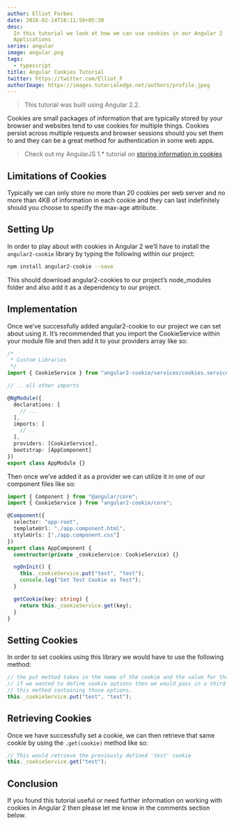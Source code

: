 ```yaml
---
author: Elliot Forbes
date: 2016-02-14T16:11:58+05:30
desc:
  In this tutorial we look at how we can use cookies in our Angular 2
  Applications
series: angular
image: angular.png
tags:
  - typescript
title: Angular Cookies Tutorial
twitter: https://twitter.com/Elliot_F
authorImage: https://images.tutorialedge.net/authors/profile.jpeg
---
```


> This tutorial was built using Angular 2.2.

Cookies are small packages of information that are typically stored by your
browser and websites tend to use cookies for multiple things. Cookies persist
across multiple requests and browser sessions should you set them to and they
can be a great method for authentication in some web apps.

> Check out my AngularJS 1.\* tutorial on
> [storing information in cookies](/javascript/angularjs/angularjs-store-cookies-tutorial/)

## Limitations of Cookies

Typically we can only store no more than 20 cookies per web server and no more
than 4KB of information in each cookie and they can last indefinitely should you
choose to specify the max-age attribute.

## Setting Up

In order to play about with cookies in Angular 2 we’ll have to install the
`angular2-cookie` library by typing the following within our project:

```bash
npm install angular2-cookie --save
```

This should download angular2-cookies to our project’s node_modules folder and
also add it as a dependency to our project.

## Implementation

Once we’ve successfully added angular2-cookie to our project we can set about
using it. It’s recommended that you import the CookieService within your module
file and then add it to your providers array like so:

```ts
/*
 * Custom Libraries
 */
import { CookieService } from "angular2-cookie/services/cookies.service";

// .. all other imports

@NgModule({
  declarations: [
    // ...
  ],
  imports: [
    // ..
  ],
  providers: [CookieService],
  bootstrap: [AppComponent]
})
export class AppModule {}
```

Then once we’ve added it as a provider we can utilize it in one of our component
files like so:

```ts
import { Component } from "@angular/core";
import { CookieService } from "angular2-cookie/core";

@Component({
  selector: "app-root",
  templateUrl: "./app.component.html",
  styleUrls: ["./app.component.css"]
})
export class AppComponent {
  constructor(private _cookieService: CookieService) {}

  ngOnInit() {
    this._cookieService.put("test", "test");
    console.log("Set Test Cookie as Test");
  }

  getCookie(key: string) {
    return this._cookieService.get(key);
  }
}
```

## Setting Cookies

In order to set cookies using this library we would have to use the following
method:

```ts
// the put method takes in the name of the cookie and the value for that cookie.
// if we wanted to define cookie options then we would pass in a third parameter to
// this method containing those options.
this._cookieService.put("test", "test");
```

## Retrieving Cookies

Once we have successfully set a cookie, we can then retrieve that same cookie by
using the `.get(cookie)` method like so:

```ts
// This would retrieve the previously defined 'test' cookie
this._cookieService.get("test");
```

## Conclusion

If you found this tutorial useful or need further information on working with
cookies in Angular 2 then please let me know in the comments section below.
